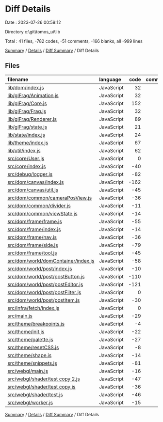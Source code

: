 # Diff Details

Date : 2023-07-26 00:59:12

Directory c:\\git\\tomos_ui\\lib

Total : 41 files,  -782 codes, -51 comments, -166 blanks, all -999 lines

[Summary](results.md) / [Details](details.md) / [Diff Summary](diff.md) / Diff Details

## Files
| filename | language | code | comment | blank | total |
| :--- | :--- | ---: | ---: | ---: | ---: |
| [lib/dom/index.js](/lib/dom/index.js) | JavaScript | 32 | 0 | 14 | 46 |
| [lib/glFrag/Animation.js](/lib/glFrag/Animation.js) | JavaScript | 32 | 0 | 6 | 38 |
| [lib/glFrag/Core.js](/lib/glFrag/Core.js) | JavaScript | 152 | 2 | 30 | 184 |
| [lib/glFrag/Frag.js](/lib/glFrag/Frag.js) | JavaScript | 32 | 1 | 9 | 42 |
| [lib/glFrag/Renderer.js](/lib/glFrag/Renderer.js) | JavaScript | 89 | 0 | 17 | 106 |
| [lib/glFrag/state.js](/lib/glFrag/state.js) | JavaScript | 21 | 0 | 5 | 26 |
| [lib/state/index.js](/lib/state/index.js) | JavaScript | 24 | 0 | 4 | 28 |
| [lib/theme/index.js](/lib/theme/index.js) | JavaScript | 67 | 3 | 25 | 95 |
| [lib/util/index.js](/lib/util/index.js) | JavaScript | 62 | 0 | 22 | 84 |
| [src/core/User.js](/src/core/User.js) | JavaScript | 0 | 0 | -1 | -1 |
| [src/core/index.js](/src/core/index.js) | JavaScript | -40 | -1 | -10 | -51 |
| [src/debug/logger.js](/src/debug/logger.js) | JavaScript | -82 | -1 | -12 | -95 |
| [src/dom/canvas/index.js](/src/dom/canvas/index.js) | JavaScript | -162 | -30 | -43 | -235 |
| [src/dom/canvas/util.js](/src/dom/canvas/util.js) | JavaScript | -45 | 0 | -9 | -54 |
| [src/dom/common/cameraPosView.js](/src/dom/common/cameraPosView.js) | JavaScript | -36 | -1 | -6 | -43 |
| [src/dom/common/divider.js](/src/dom/common/divider.js) | JavaScript | -11 | 0 | -2 | -13 |
| [src/dom/common/viewState.js](/src/dom/common/viewState.js) | JavaScript | -14 | 0 | -4 | -18 |
| [src/dom/frame/frame.js](/src/dom/frame/frame.js) | JavaScript | -55 | 0 | -10 | -65 |
| [src/dom/frame/index.js](/src/dom/frame/index.js) | JavaScript | -14 | 0 | -3 | -17 |
| [src/dom/frame/nav.js](/src/dom/frame/nav.js) | JavaScript | -36 | 0 | -8 | -44 |
| [src/dom/frame/side.js](/src/dom/frame/side.js) | JavaScript | -79 | -2 | -18 | -99 |
| [src/dom/frame/tool.js](/src/dom/frame/tool.js) | JavaScript | -45 | -1 | -11 | -57 |
| [src/dom/world/domContainer/index.js](/src/dom/world/domContainer/index.js) | JavaScript | -58 | -1 | -16 | -75 |
| [src/dom/world/post/index.js](/src/dom/world/post/index.js) | JavaScript | -10 | 0 | -3 | -13 |
| [src/dom/world/post/postButton.js](/src/dom/world/post/postButton.js) | JavaScript | -110 | -1 | -19 | -130 |
| [src/dom/world/post/postEditor.js](/src/dom/world/post/postEditor.js) | JavaScript | -121 | -1 | -25 | -147 |
| [src/dom/world/post/postFilter.js](/src/dom/world/post/postFilter.js) | JavaScript | 0 | 0 | -1 | -1 |
| [src/dom/world/post/postItem.js](/src/dom/world/post/postItem.js) | JavaScript | -30 | -5 | -9 | -44 |
| [src/infra/fetch/index.js](/src/infra/fetch/index.js) | JavaScript | 0 | 0 | -1 | -1 |
| [src/main.js](/src/main.js) | JavaScript | -29 | -3 | -8 | -40 |
| [src/theme/breakpoints.js](/src/theme/breakpoints.js) | JavaScript | -4 | 0 | 0 | -4 |
| [src/theme/init.js](/src/theme/init.js) | JavaScript | -22 | 0 | -7 | -29 |
| [src/theme/palette.js](/src/theme/palette.js) | JavaScript | -27 | 0 | 0 | -27 |
| [src/theme/resetCSS.js](/src/theme/resetCSS.js) | JavaScript | -8 | 0 | 0 | -8 |
| [src/theme/shape.js](/src/theme/shape.js) | JavaScript | -14 | 0 | 0 | -14 |
| [src/theme/snippets.js](/src/theme/snippets.js) | JavaScript | -81 | 0 | 0 | -81 |
| [src/webgl/main.js](/src/webgl/main.js) | JavaScript | -16 | 0 | -9 | -25 |
| [src/webgl/shader/test copy 2.js](/src/webgl/shader/test%20copy%202.js) | JavaScript | -47 | 0 | -20 | -67 |
| [src/webgl/shader/test copy.js](/src/webgl/shader/test%20copy.js) | JavaScript | -36 | -10 | -22 | -68 |
| [src/webgl/shader/test.js](/src/webgl/shader/test.js) | JavaScript | -46 | 0 | -18 | -64 |
| [src/webgl/worker.js](/src/webgl/worker.js) | JavaScript | -15 | 0 | -3 | -18 |

[Summary](results.md) / [Details](details.md) / [Diff Summary](diff.md) / Diff Details